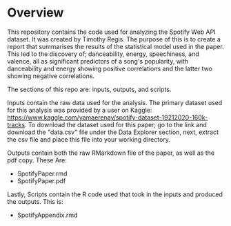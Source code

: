 # Overview
This repository contains the code used for analyzing the Spotify Web API dataset. It was created by Timothy Regis. The purpose of this is to create a report that summarises the results of the statistical model used in the paper. This led to the discovery of; danceability, energy, speechiness, and valence, all as significant predictors of a song's popularity, with danceability and energy showing positive correlations and the latter two showing negative correlations. 

The sections of this repo are: inputs, outputs, and scripts.

Inputs contain the raw data used for the analysis. 
The primary dataset used for this analysis was provided by a user on Kaggle: https://www.kaggle.com/yamaerenay/spotify-dataset-19212020-160k-tracks. To download the dataset used for this paper; go to the link and download the "data.csv" file under the Data Explorer section, next, extract the csv file and place this file into your working directory.

Outputs contain both the raw RMarkdown file of the paper, as well as the pdf copy. 
These Are:
- SpotifyPaper.rmd
- SpotifyPaper.pdf

Lastly, Scripts contain the R code used that took in the inputs and produced the outputs.
This is:
- SpotifyAppendix.rmd
